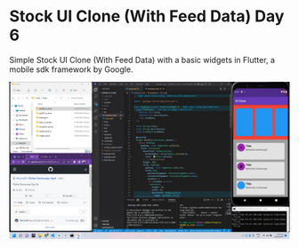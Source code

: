 # Stock UI Clone (With Feed Data) Day 6

Simple Stock UI Clone (With Feed Data) with a basic widgets in Flutter, a mobile sdk framework by Google.

![Login UI Flutter](https://github.com/McJim69/flutter-bootcamp-day6/blob/master/Screenshot.jpg)
